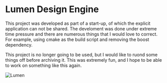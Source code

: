 # Lumen Design Engine

This project was developed as part of a start-up, of which the explicit application can not be shared.  The develoment was done under extreme time pressure and there are numerous things that I would love to correct.  For example, using cmake as the build script and removing the boost dependency.

This project is no longer going to be used, but I would like to ruond some things off before archiving it.  This was extremely fun, and I hope to be able to work on something like this again.

![Lumen](https://user-images.githubusercontent.com/81622310/163559433-4111b588-9fdf-46b0-bbbe-ee3415ed7429.png)
